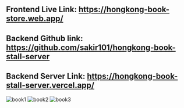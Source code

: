 ## Frontend Live Link: https://hongkong-book-store.web.app/
## Backend Github link: https://github.com/sakir101/hongkong-book-stall-server
## Backend Server Link: https://hongkong-book-stall-server.vercel.app/

![book1](https://github.com/sakir101/hongkong-book-stall/assets/108428136/b971e7d8-b2b6-4a3f-b382-4998e5021f7e)
![book2](https://github.com/sakir101/hongkong-book-stall/assets/108428136/a7eb77c4-a62a-4137-993c-9aa7906f949c)
![book3](https://github.com/sakir101/hongkong-book-stall/assets/108428136/d4e515c7-d560-4028-876c-64a3a5d40581)
